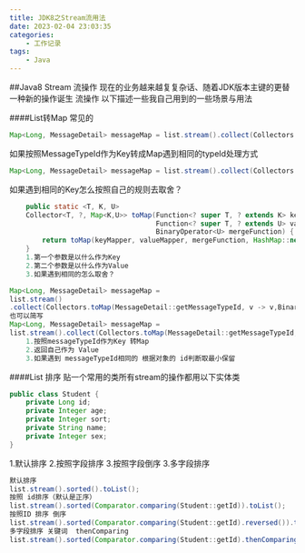 ```yaml
---
title: JDK8之Stream流用法
date: 2023-02-04 23:03:35
categories:
    - 工作记录
tags:
    - Java
---
```



##Java8 Stream 流操作
现在的业务越来越复复杂话、随着JDK版本主键的更替一种新的操作诞生 流操作
以下描述一些我自己用到的一些场景与用法

####List转Map
常见的
```java
Map<Long, MessageDetail> messageMap = list.stream().collect(Collectors.toMap(MessageDetail::getMessageTypeId, v -> v));
```
如果按照MessageTypeId作为Key转成Map遇到相同的typeId处理方式
```java
Map<Long, MessageDetail> messageMap = list.stream().collect(Collectors.toMap(MessageDetail::getMessageTypeId, v -> v,(a,b)->a));
```
如果遇到相同的Key怎么按照自己的规则去取舍？
```java
    public static <T, K, U>
    Collector<T, ?, Map<K,U>> toMap(Function<? super T, ? extends K> keyMapper,
                                    Function<? super T, ? extends U> valueMapper,
                                    BinaryOperator<U> mergeFunction) {
        return toMap(keyMapper, valueMapper, mergeFunction, HashMap::new);
    }
    1.第一个参数是以什么作为Key 
    2.第二个参数是以什么作为Value
    3.如果遇到相同的怎么取舍？

Map<Long, MessageDetail> messageMap = 
list.stream()
.collect(Collectors.toMap(MessageDetail::getMessageTypeId, v -> v,BinaryOperator.minBy((v1,v2) ->v1.getId().compareTo(v2.getId()))));
也可以简写
Map<Long, MessageDetail> messageMap = 
list.stream().collect(Collectors.toMap(MessageDetail::getMessageTypeId, v -> v,BinaryOperator.minBy(Comparator.comparing(MessageDetail::getId))));
    1.按照messageTypeId作为Key 转Map
    2.返回自己作为 Value
    3.如果遇到 messageTypeId相同的 根据对象的 id判断取最小保留

```

####List 排序
贴一个常用的类所有stream的操作都用以下实体类
```java
public class Student {
    private Long id;
    private Integer age;
    private Integer sort;
    private String name;
    private Integer sex;
}
```
1.默认排序
2.按照字段排序
3.按照字段倒序
3.多字段排序
```java
默认排序
list.stream().sorted().toList();
按照 id排序（默认是正序）
list.stream().sorted(Comparator.comparing(Student::getId)).toList();
按照ID 排序 倒序
list.stream().sorted(Comparator.comparing(Student::getId).reversed()).toList();
多字段排序 关键词  thenComparing
list.stream().sorted(Comparator.comparing(Student::getId).thenComparing(Student::getAge).reversed()).toList();
```
